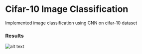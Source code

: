 # Cifar-10 Image Classification

Implemented image classification using CNN on cifar-10 dataset

### Results

![alt text](https://github.com/ushashwat/cifar10_cnn/blob/master/final%20image.png)
